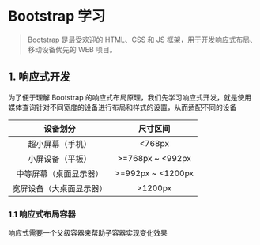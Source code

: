 # Bootstrap 学习

> Bootstrap 是最受欢迎的 HTML、CSS 和 JS 框架，用于开发响应式布局、移动设备优先的 WEB 项目。

## 1. 响应式开发

为了便于理解 Bootstrap 的响应式布局原理，我们先学习响应式开发，就是使用媒体查询针对不同宽度的设备进行布局和样式的设置，从而适配不同的设备

|         设备划分         |     尺寸区间      |
| :----------------------: | :---------------: |
|     超小屏幕（手机）     |      <768px       |
|     小屏设备（平板）     | >=768px ~ <992px  |
|  中等屏幕（桌面显示器）  | >=992px ~ <1200px |
| 宽屏设备（大桌面显示器） |      >1200px      |

### 1.1 响应式布局容器

响应式需要一个父级容器来帮助子容器实现变化效果



<Vssue />

